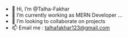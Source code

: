 - 👋 Hi, I’m @Talha-Fakhar
- 🌱 I’m currently working as MERN Developer ...
- 💞️ I’m looking to collaborate on projects
- 📫 Email me : talhafakhar123@gmail.com

<!---
Talha-Fakhar/Talha-Fakhar is a ✨ special ✨ repository because its `README.md` (this file) appears on your GitHub profile.
You can click the Preview link to take a look at your changes.
--->
